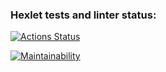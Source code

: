 ### Hexlet tests and linter status:
[![Actions Status](https://github.com/Bitvinus/frontend-project-lvl2/workflows/hexlet-check/badge.svg)](https://github.com/Bitvinus/frontend-project-lvl2/actions)

[![Maintainability](https://api.codeclimate.com/v1/badges/9cf2da35d21291936362/maintainability)](https://codeclimate.com/github/Bitvinus/frontend-project-lvl2/maintainability)